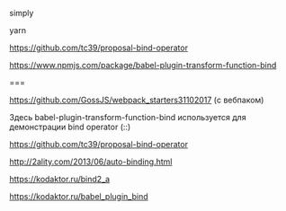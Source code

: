 simply

yarn


https://github.com/tc39/proposal-bind-operator

https://www.npmjs.com/package/babel-plugin-transform-function-bind

===

https://github.com/GossJS/webpack_starters31102017 (с вебпаком)

Здесь babel-plugin-transform-function-bind используется для демонстрации bind operator (::)

https://github.com/tc39/proposal-bind-operator

http://2ality.com/2013/06/auto-binding.html


https://kodaktor.ru/bind2_a

https://kodaktor.ru/babel_plugin_bind
